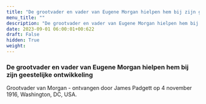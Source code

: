 ```yaml
---
title: "De grootvader en vader van Eugene Morgan hielpen hem bij zijn geestelijke ontwikkeling"
menu_title: ""
description: "De grootvader en vader van Eugene Morgan hielpen hem bij zijn geestelijke ontwikkeling"
date: 2023-09-01 06:00:01+00:622
draft: False
hidden: True
weight:
---
```

### De grootvader en vader van Eugene Morgan hielpen hem bij zijn geestelijke ontwikkeling

Grootvader van Morgan - ontvangen door James Padgett op 4 november 1916, Washington, DC, USA.
